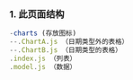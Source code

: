 ### 1. 此页面结构
```javascript
-charts (存放图标)
--.ChartA.js （日期类型外的表格）
--.ChartB.js （日期类型的表格）
.index.js （列表）
.model.js （数据）
```